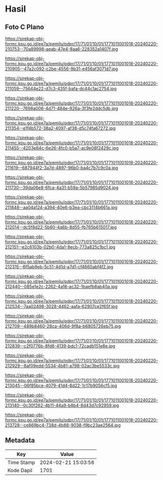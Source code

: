 # Hasil

## Foto C Plano

https://sirekap-obj-formc.kpu.go.id/ee7a/pemilu/pdpr/17/71/01/10/01/1771011001018-20240220-210753--70a89998-aeab-47e4-8aa6-228352a1407f.jpg

https://sirekap-obj-formc.kpu.go.id/ee7a/pemilu/pdpr/17/71/01/10/01/1771011001018-20240220-210905--47a2c092-c2be-4556-9b31-e456af3071d7.jpg

https://sirekap-obj-formc.kpu.go.id/ee7a/pemilu/pdpr/17/71/01/10/01/1771011001018-20240220-211059--75644e22-d7c3-435f-bafa-dc44c1ac2754.jpg

https://sirekap-obj-formc.kpu.go.id/ee7a/pemilu/pdpr/17/71/01/10/01/1771011001018-20240220-211220--7698a006-4d71-484e-926a-3f3fe2ddc5db.jpg

https://sirekap-obj-formc.kpu.go.id/ee7a/pemilu/pdpr/17/71/01/10/01/1771011001018-20240220-211354--e1f4b572-38a2-4097-af38-d5c74fa67272.jpg

https://sirekap-obj-formc.kpu.go.id/ee7a/pemilu/pdpr/17/71/01/10/01/1771011001018-20240220-211455--4203e84c-6e26-4fc0-b5a7-ac9e08f2429c.jpg

https://sirekap-obj-formc.kpu.go.id/ee7a/pemilu/pdpr/17/71/01/10/01/1771011001018-20240220-211619--687944f2-3a7d-4897-96b0-ba4c7b7c9c0a.jpg

https://sirekap-obj-formc.kpu.go.id/ee7a/pemilu/pdpr/17/71/01/10/01/1771011001018-20240220-211730--39da06e8-6fca-4a31-b59a-5b57985d9024.jpg

https://sirekap-obj-formc.kpu.go.id/ee7a/pemilu/pdpr/17/71/01/10/01/1771011001018-20240220-211848--aa04a124-a394-40e6-b3ea-cbc3114b661a.jpg

https://sirekap-obj-formc.kpu.go.id/ee7a/pemilu/pdpr/17/71/01/10/01/1771011001018-20240220-212014--dc5f8d22-5b60-4a6b-8d55-fb765b615017.jpg

https://sirekap-obj-formc.kpu.go.id/ee7a/pemilu/pdpr/17/71/01/10/01/1771011001018-20240220-212151--e2c6103b-02b0-4da1-8ecb-773a825c1bc1.jpg

https://sirekap-obj-formc.kpu.go.id/ee7a/pemilu/pdpr/17/71/01/10/01/1771011001018-20240220-212315--6f5ab9eb-5c51-4d1d-a7d1-cf4660abf4f2.jpg

https://sirekap-obj-formc.kpu.go.id/ee7a/pemilu/pdpr/17/71/01/10/01/1771011001018-20240220-212440--085e1e2c-2262-4a18-ac32-1baefb8ab40a.jpg

https://sirekap-obj-formc.kpu.go.id/ee7a/pemilu/pdpr/17/71/01/10/01/1771011001018-20240220-212534--7aa02498-3028-4462-aafa-62907ce2f65f.jpg

https://sirekap-obj-formc.kpu.go.id/ee7a/pemilu/pdpr/17/71/01/10/01/1771011001018-20240220-212709--489b8460-28ca-406d-9f8a-b6805726eb75.jpg

https://sirekap-obj-formc.kpu.go.id/ee7a/pemilu/pdpr/17/71/01/10/01/1771011001018-20240220-212839--c2f0776b-8fd6-4139-bdc1-72cadb151e8e.jpg

https://sirekap-obj-formc.kpu.go.id/ee7a/pemilu/pdpr/17/71/01/10/01/1771011001018-20240220-212929--8af09edd-5534-4b81-a798-02ac3be5533c.jpg

https://sirekap-obj-formc.kpu.go.id/ee7a/pemilu/pdpr/17/71/01/10/01/1771011001018-20240220-213045--06f85bce-4079-41d4-8d22-1c17b9056cf5.jpg

https://sirekap-obj-formc.kpu.go.id/ee7a/pemilu/pdpr/17/71/01/10/01/1771011001018-20240220-213140--0c30f262-4b11-44a9-b8b4-8d43d7c92959.jpg

https://sirekap-obj-formc.kpu.go.id/ee7a/pemilu/pdpr/17/71/01/10/01/1771011001018-20240220-213728--ce869bc4-738d-4b88-9038-f9bc23ae2564.jpg


## Metadata

| Key        | Value               |
| ---------- | ------------------- |
| Time Stamp | 2024-02-21 15:03:56 |
| Kode Dapil | 1701                |




